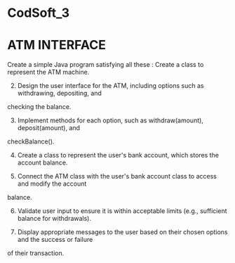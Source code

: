 # CodSoft_3
# ATM INTERFACE
Create a simple Java program satisfying all these :
Create a class to represent the ATM machine.

2. Design the user interface for the ATM, including options such as withdrawing, depositing, and

checking the balance.

3. Implement methods for each option, such as withdraw(amount), deposit(amount), and

checkBalance().

4. Create a class to represent the user's bank account, which stores the account balance.

5. Connect the ATM class with the user's bank account class to access and modify the account

balance.

6. Validate user input to ensure it is within acceptable limits (e.g., sufficient balance for withdrawals).

7. Display appropriate messages to the user based on their chosen options and the success or failure

of their transaction.



